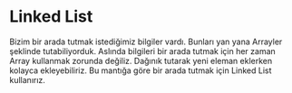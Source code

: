 Linked List
======

Bizim bir arada tutmak istediğimiz bilgiler vardı. Bunları yan yana Arrayler şeklinde tutabiliyorduk. Aslında bilgileri bir arada tutmak için her zaman Array kullanmak zorunda değiliz. Dağınık tutarak yeni eleman eklerken kolayca ekleyebiliriz. Bu mantığa göre bir arada tutmak için Linked List kullanırız.
